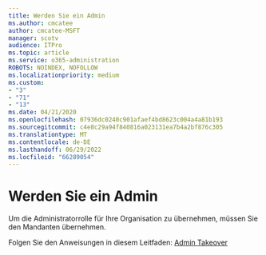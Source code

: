 ```yaml
---
title: Werden Sie ein Admin
ms.author: cmcatee
author: cmcatee-MSFT
manager: scotv
audience: ITPro
ms.topic: article
ms.service: o365-administration
ROBOTS: NOINDEX, NOFOLLOW
ms.localizationpriority: medium
ms.custom:
- "3"
- "71"
- "13"
ms.date: 04/21/2020
ms.openlocfilehash: 07936dc0240c901afaef4bd8623c004a4a81b193
ms.sourcegitcommit: c4e8c29a94f840816a023131ea7b4a2bf876c305
ms.translationtype: MT
ms.contentlocale: de-DE
ms.lasthandoff: 06/29/2022
ms.locfileid: "66289054"
---
```

# <a name="become-an-admin"></a>Werden Sie ein Admin

Um die Administratorrolle für Ihre Organisation zu übernehmen, müssen Sie den Mandanten übernehmen.
  
Folgen Sie den Anweisungen in diesem Leitfaden: [Admin Takeover](https://docs.microsoft.com/azure/active-directory/users-groups-roles/domains-admin-takeover)